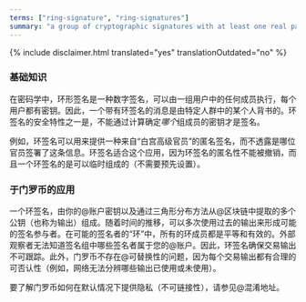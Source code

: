 ```yaml
---
terms: ["ring-signature", "ring-signatures"]
summary: "a group of cryptographic signatures with at least one real participant, but no way to tell which in the group is the real one as they all appear valid"
---
```


{% include disclaimer.html translated="yes" translationOutdated="no" %}
### 基础知识

在密码学中，环形签名是一种数字签名，可以由一组用户中的任何成员执行，每个用户都有密钥。因此，一个带有环签名的消息是由特定人群中的某个人背书的。环签名的安全特性之一是，不能通过计算确定*哪个*组成员的密钥才是签名。

例如，环签名可以用来提供一种来自“白宫高级官员”的匿名签名，而不透露是哪位官员签署了这条信息。环签名适合这个应用，因为环签名的匿名性不能被撤销，而且一个环签名的是可以临时组成的（不需要预先设置）。

### 于门罗币的应用

一个环签名，由你的@账户密钥以及通过三角形分布方法从@区块链中提取的多个公钥（也称为输出）组成。随着时间的推移，可以多次使用过去的输出来形成可能的签名参与者。在可能的签名者的“环”中，所有的环成员都是平等和有效的。外部观察者无法知道签名组中哪些签名者属于您的@账户。因此，环签名确保交易输出不可跟踪。此外，门罗币不存在@可替换性的问题，因为每个交易输出都有合理的可否认性（例如，网络无法分辨哪些输出已使用或未使用）。

要了解门罗币如何在默认情况下提供隐私（不可链接性），请参见@混淆地址。
